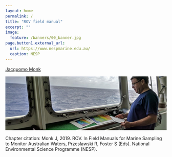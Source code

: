 ```yaml
---
layout: home
permalink: /
title: "ROV field manual"
excerpt: ""
image:
  feature: /banners/00_banner.jpg
page.button1.external_url:
  url: https://www.nespmarine.edu.au/
  caption: NESP
---
```


[Jacquomo Monk](mailto:jacquomo.monk@utas.edu.au)

![image alt text](images/Surveydesign.jpg)

Chapter citation:
Monk J, 2019. ROV. In Field Manuals for Marine Sampling to Monitor Australian Waters, Przeslawski R, Foster S (Eds). National Environmental Science Programme (NESP). 
